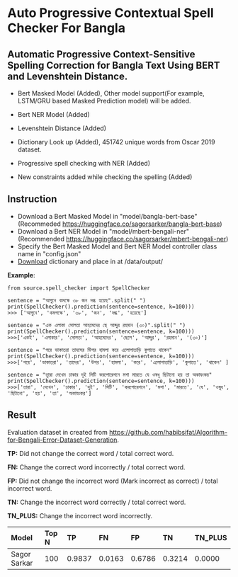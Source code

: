 # Auto Progressive Contextual Spell Checker For Bangla

## Automatic Progressive Context-Sensitive Spelling Correction for Bangla Text Using BERT and Levenshtein Distance.

- Bert Masked Model (Added), Other model support(For example, LSTM/GRU based Masked Prediction model) will be added. 

- Bert NER Model (Added)
- Levenshtein Distance (Added)
- Dictionary Look up (Added), 451742 unique words from Oscar 2019 dataset.
- Progressive spell checking with NER (Added)
- New constraints added while checking the spelling (Added)

## Instruction
- Download a Bert Masked Model in "model/bangla-bert-base" (Recommeded https://huggingface.co/sagorsarker/bangla-bert-base)
- Download a Bert NER Model in "model/mbert-bengali-ner" (Recommended https://huggingface.co/sagorsarker/mbert-bengali-ner)
- Specify the Bert Masked Model and Bert NER Model controller class name in "config.json" 
- [Download](https://drive.google.com/file/d/1Z98rG7CSvnHFUSOAZ0jtWCCAYf_nBde0/view?usp=sharing) dictionary and place in at /data/output/

**Example**:

```
from source.spell_checker import SpellChecker

sentence = "আগুনে কমক্ষে ৩৮ জন দগ্ধ হয়েছ".split(" ")
print(SpellChecker().prediction(sentence=sentence, k=100)))
>>> ['আগুনে', 'কমপক্ষে', '৩৮', 'জন', 'দগ্ধ', 'হয়েছে']

sentence = "এক এলাকা সোলতা আহমেদের ছে আব্দুর রহমান (৩০)".split(" ")
print(SpellChecker().prediction(sentence=sentence, k=100)))
>>>['একই', 'এলাকার', 'সোলতা', 'আহমেদের', 'ছেলে', 'আব্দুর', 'রহমান', '(৩০)']

sentence = "পরে ডাকাতরা তাদসের উিপর হামলা করে এলোপাতাড়ি কুপাতে থাকেন"
print(SpellChecker().prediction(sentence=sentence, k=100)))
>>>['পরে', 'ডাকাতরা', 'তাদের', 'উপর', 'হামলা', 'করে', 'এলোপাতাড়ি', 'কুপাতে', 'থাকেন' ]

sentence = "তাূরা দেখেন ঢাকার দূই সিটি করপোরেশনে মশা মারতে যে ওষধূ ছিটানো হয় তা অকাযংকর"
print(SpellChecker().prediction(sentence=sentence, k=100)))
>>>['তারা', 'দেখেন', 'ঢাকার', 'দুই', 'সিটি', 'করপোরেশনে', 'মশা', 'মারতে', 'যে', 'ওষুধ', 'ছিটানো', 'হয়', 'তা', 'অকাযংকর']

```

## Result

Evaluation dataset in created from https://github.com/habibsifat/Algorithm-for-Bengali-Error-Dataset-Generation. 

**TP:** Did not change the correct word / total correct word.

**FN:** Change the correct word incorrectly / total correct word.

**FP:** Did not change the incorrect word (Mark incorrect as correct) / total incorrect word.

**TN:** Change the incorrect word correctly / total correct word.

**TN_PLUS:** Change the incorrect word incorrectly.
            
| Model      | Top N| TP | FN | FP | TN | TN_PLUS |
| :----------- | :----------- | :----------- | :----------- | :----------- | :----------- | :------------ |
| Sagor Sarkar | 100 | 0.9837 | 0.0163| 0.6786 | 0.3214 | 0.0000 |
            

